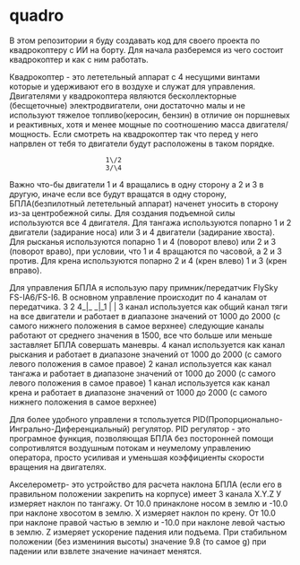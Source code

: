 # quadro
В этом репозитории я буду создавать код для своего проекта по квадрокоптеру с ИИ на борту.
Для начала разберемся из чего состоит квадрокоптер и как с ним работать.

Квадрокоптер - это лететельный аппарат с 4 несущими винтами которые и удерживают его в воздухе и служат для управления. 
Двигателями у квадрокоптера являются бесколлекторные (бесщеточные) электродвигатели, они достаточно малы и не используют тяжелое топливо(керосин, бензин) в отличие он поршневых и реактивных, хотя и менее мощные по соотношению масса двигателя/мощность.
Если смотреть на квадрокоптер так что перед у него напрвлен от тебя то двигатели будут расположены в таком порядке. 

							1\/2
							3/\4 
Важно что-бы двигатели 1 и 4 вращались в одну сторону а 2 и 3 в другую, иначе если все будут вращатся в одну сторону, БПЛА(безпилотный лететельный аппарат) наченет уносить в сторону из-за центробежной силы.
Для создания подъемной силы используются все 4 двигателя.
Для тангажа используются попарно 1 и 2 двигатели (задирание носа) или 3 и 4 двигатели (задирание хвоста).
Для рысканья используются попарно 1 и 4 (поворот влево) или 2 и 3 (поворот враво), при условии, что 1 и 4 вращаются по часовой, а 2 и 3 против. 
Для крена используются попарно 2 и 4 (крен влево) 1 и 3 (крен вправо).

Для управления БПЛА я использую пару примник/передатчик FlySky FS-IA6/FS-I6.
В основном управление происходит по 4 каналам от передатчика. 
							 3	 2
							4_|_    _|_1
 							  |      |
3 канал используется как общий канал тяги на все двигатели и работает в диапазоне значений от 1000 до 2000 (с самого нижнего положения в самое верхнее) 
следующие каналы работают от среднего значения в 1500, все что больше или меньше заставляет БПЛА совершать маневры.
4 канал используется как канал рыскания и работает в диапазоне значений от 1000 до 2000 (с самого левого положения в самое правое) 
2 канал используется как канал тангажа и работает в диапазоне значений от 1000 до 2000 (с самого левого положения в самое правое) 
1 канал используется как канал крена и работает в диапазоне значений от 1000 до 2000 (с самого нижнего положения в самое верхнее) 

Для более удобного управлени я тспользуется PID(Пропорционально-Ингрально-Диференциальный) регулятор.
PID регулятор - это програмное функция, позволяющая БПЛА без посторонней помощи сопротивлятся воздушным потокам и неумелому управлению оператора, просто усиливая и уменьшая коэффициенты скорости вращения на двигателях. 

Акселерометр- это устройство для расчета наклона БПЛА (если его в правильном положении закрепить на корпусе) имеет 3 канала X.Y.Z
У измеряет наклон по тангажу. От 10.0 принаклоне носом в землю и -10.0 при наклоне хвосотом в землю.
Х измеряет наклон по крену. От 10.0 при наклоне правой частью в землю и -10.0 при наклоне левой частью в землю.
Z измеряет ускорение падения или подъема. При стабильном положении (без измениния высоты) значение 9.8 (то самое g) при падении или взвлете значение начинает менятся.        
